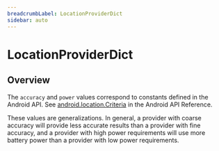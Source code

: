 ```yaml
---
breadcrumbLabel: LocationProviderDict
sidebar: auto
---
```


# LocationProviderDict

<ProxySummary/>

## Overview

The `accuracy` and `power` values correspond to constants defined in the
Android API. See
[android.location.Criteria](https://developer.android.com/reference/android/location/Criteria.html)
in the Android API Reference.

These values are generalizations. In general, a provider with coarse accuracy will
provide less accurate results than a provider with fine accuracy, and a provider with
high power requirements will use more battery power than a provider with low power
requirements.

<ApiDocs/>
